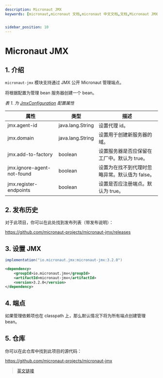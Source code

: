 ```yaml
---
description: Micronaut JMX
keywords: [micronaut,micronaut 文档,micronaut 中文文档,文档,Micronaut JMX,JMX,java]


sidebar_position: 10
---
```


# Micronaut JMX

## 1. 介绍

`micronaut-jmx` 模块支持通过 JMX 公开 Micronaut 管理端点。

将根据配置为管理 bean 服务器创建一个 bean。

*表 1. 为 [JmxConfiguration](https://micronaut-projects.github.io/micronaut-jmx/3.2.0/api/io/micronaut/configuration/jmx/JmxConfiguration.html) 配置属性*

|属性|类型|描述|
|--|--|--|
|jmx.agent-id|java.lang.String|设置代理 id。|
|jmx.domain|java.lang.String|设置用于创建新服务器的域。|
|jmx.add-to-factory|boolean|设置服务器是否应保留在工厂中。默认为 true。|
|jmx.ignore-agent-not-found|boolean|设置为在找不到代理时忽略异常。默认值为 false。|
|jmx.register-endpoints|boolean|设置是否应注册端点。默认为 true。|

## 2. 发布历史

对于此项目，你可以在此处找到发布列表（带发布说明）：

https://github.com/micronaut-projects/micronaut-jmx/releases

## 3. 设置 JMX

<Tabs>
  <TabItem value="Gradle" label="Gradle">

```groovy
implementation("io.micronaut.jmx:micronaut-jmx:3.2.0")
```

  </TabItem>
  <TabItem value="Maven" label="Maven">

```xml
<dependency>
    <groupId>io.micronaut.jmx</groupId>
    <artifactId>micronaut-jmx</artifactId>
    <version>3.2.0</version>
</dependency>
```

  </TabItem>
</Tabs>

## 4. 端点

如果管理依赖项也在 classpath 上，那么默认情况下将为所有端点创建管理 bean。

## 5. 仓库

你可以在此仓库中找到此项目的源代码：

https://github.com/micronaut-projects/micronaut-jmx

> [英文链接](https://micronaut-projects.github.io/micronaut-jmx/3.2.0/guide/)
